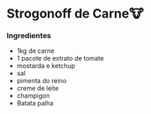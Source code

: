 

# Strogonoff de Carne:cow:

### Ingredientes

- 1kg de carne 
- 1 pacote de extrato de tomate
- mostarda e ketchup
- sal
- pimenta do reino
- creme de leite
- champigon
- Batata palha











